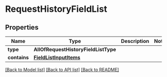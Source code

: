 # RequestHistoryFieldList

## Properties
Name | Type | Description | Notes
------------ | ------------- | ------------- | -------------
**type** | **AllOfRequestHistoryFieldListType** |  | 
**contains** | [**FieldListInputItems**](FieldListInputItems.md) |  | 

[[Back to Model list]](../README.md#documentation-for-models) [[Back to API list]](../README.md#documentation-for-api-endpoints) [[Back to README]](../README.md)

